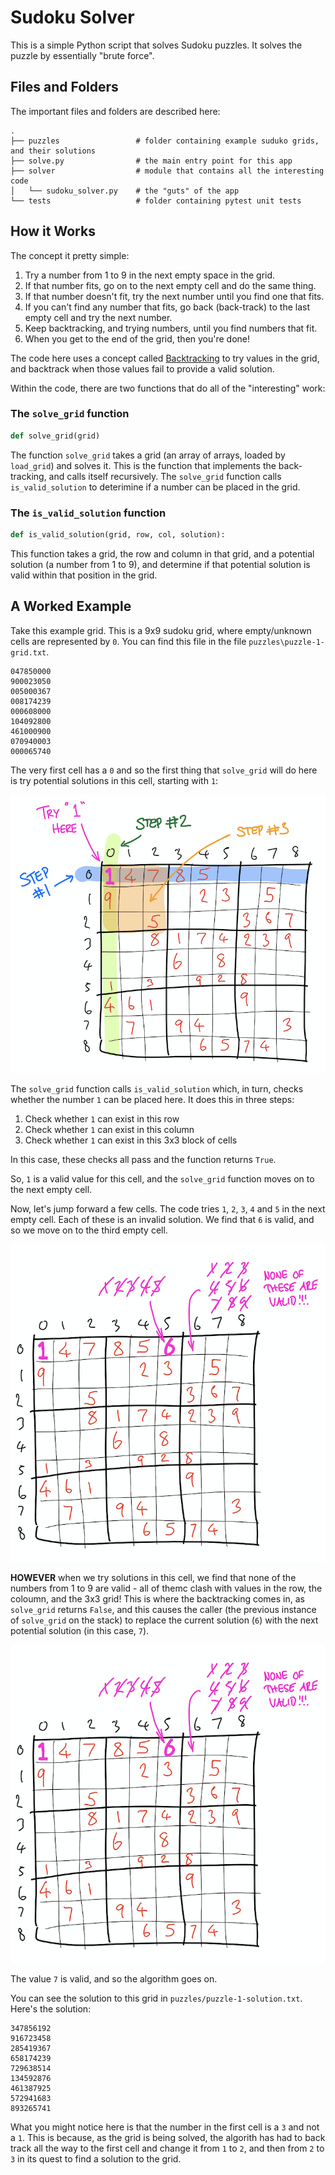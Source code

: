# Sudoku Solver

This is a simple Python script that solves Sudoku puzzles. It solves the puzzle by essentially "brute force".

## Files and Folders

The important files and folders are described here:

``` text
.
├── puzzles                 # folder containing example suduko grids, and their solutions
├── solve.py                # the main entry point for this app
├── solver                  # module that contains all the interesting code
│   └── sudoku_solver.py    # the "guts" of the app
└── tests                   # folder containing pytest unit tests
```

## How it Works

The concept it pretty simple:

1. Try a number from 1 to 9 in the next empty space in the grid.
2. If that number fits, go on to the next empty cell and do the same thing.
3. If that number doesn't fit, try the next number until you find one that fits.
4. If you can't find any number that fits, go back (back-track) to the last empty cell and try the next number.
5. Keep backtracking, and trying numbers, until you find numbers that fit.
6. When you get to the end of the grid, then you're done!

The code here uses a concept called [Backtracking](https://en.wikipedia.org/wiki/Backtracking) to try values in the grid, and backtrack when those values fail to provide a valid solution.

Within the code, there are two functions that do all of the "interesting" work:

### The `solve_grid` function

```python
def solve_grid(grid)
```

The function `solve_grid` takes a grid (an array of arrays, loaded by `load_grid`) and solves it.
This is the function that implements the back-tracking, and calls itself recursively. 
The `solve_grid` function calls `is_valid_solution` to deterimine if a number can be placed in the grid.

### The `is_valid_solution` function

```python
def is_valid_solution(grid, row, col, solution):
```

This function takes a grid, the row and column in that grid, and a potential solution (a number from 1 to 9), and
determine if that potential solution is valid within that position in the grid.

## A Worked Example

Take this example grid. This is a 9x9 sudoku grid, where empty/unknown cells are represented by `0`.
You can find this file in the file `puzzles\puzzle-1-grid.txt`.

``` text
047850000
900023050
005000367
008174239
000608000
104092800
461000900
070940003
000065740
```

The very first cell has a `0` and so the first thing that `solve_grid` will do here is try potential solutions in this cell, starting with `1`:

![](images/example1.png)

The `solve_grid` function calls `is_valid_solution` which, in turn, checks whether the number `1` can be placed here. It does this in three steps:

1. Check whether `1` can exist in this row
2. Check whether `1` can exist in this column
3. Check whether `1` can exist in this 3x3 block of cells

In this case, these checks all pass and the function returns `True`.

So, `1` is a valid value for this cell, and the `solve_grid` function moves on to the next empty cell.

Now, let's jump forward a few cells. The code tries `1`, `2`, `3`, `4` and `5` in the next empty cell. 
Each of these is an invalid solution. We find that `6` is valid, and so we move on to the third empty cell.

![](images/example2.png)

**HOWEVER** when we try solutions in this cell, we find that none of the numbers from 1 to 9 are valid - all of themc
clash with values in the row, the coloumn, and the 3x3 grid! This is where the backtracking comes in, as `solve_grid` returns `False`, and this causes the caller (the previous instance of `solve_grid` on the stack) to replace the current
solution (`6`) with the next potential solution (in this case, `7`).

![](images/example2.png)

The value `7` is valid, and so the algorithm goes on.

You can see the solution to this grid in `puzzles/puzzle-1-solution.txt`. Here's the solution:

```text
347856192
916723458
285419367
658174239
729638514
134592876
461387925
572941683
893265741
```

What you might notice here is that the number in the first cell is a `3` and not a `1`. This is because, as the grid is being solved, the algorith has had to back track all the way to the first cell and change it from `1` to `2`, and then from `2` to `3` in its quest to find a solution to the grid.

